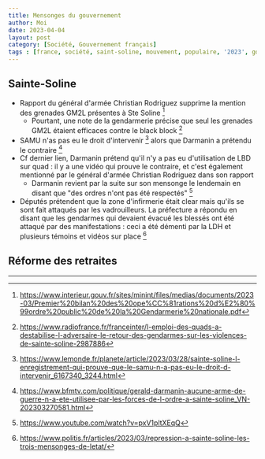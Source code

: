 ```yaml
---
title: Mensonges du gouvernement
author: Moi
date: 2023-04-04
layout: post
category: [Société, Gouvernement français]
tags : [france, société, saint-soline, mouvement, populaire, '2023', gouvernement]
---
```


## Sainte-Soline

- Rapport du général d'armée Christian Rodriguez supprime la mention des grenades GM2L présentes à Ste Soline [^omissionGM2L]
    - Pourtant, une note de la gendarmerie précise que seul les grenades GM2L étaient efficaces contre le black block [^avouGM2L]
- SAMU n'as pas eu le droit d'intervenir [^interdictionSAMU] alors que Darmanin a prétendu le contraire [^darmaninfdp]
- Cf dernier lien, Darmanin prétend qu'il n'y a pas eu d'utilisation de LBD sur quad : il y a une vidéo qui prouve le contraire, et c'est également mentionné par le général d'armée Christian Rodriguez dans son rapport
    - Darmanin revient par la suite sur son mensonge le lendemain en disant que "des ordres n'ont pas été respectés" [^darmaninmythomane]
- Députés prétendent que la zone d'infirmerie était clear mais qu'ils se sont fait attaqués par les vadrouilleurs. La préfecture a répondu en disant que les gendarmes qui devaient évacué les blessés ont été attaqué par des manifestations : ceci a été démenti par la LDH et plusieurs témoins et vidéos sur place [^eniememensonge]

## Réforme des retraites



---

[^omissionGM2L]: https://www.interieur.gouv.fr/sites/minint/files/medias/documents/2023-03/Premier%20bilan%20des%20ope%CC%81rations%20d%E2%80%99ordre%20public%20de%20la%20Gendarmerie%20nationale.pdf
[^avouGM2L]: https://www.radiofrance.fr/franceinter/l-emploi-des-quads-a-destabilise-l-adversaire-le-retour-des-gendarmes-sur-les-violences-de-sainte-soline-2987886
[^interdictionSAMU]: https://www.lemonde.fr/planete/article/2023/03/28/sainte-soline-l-enregistrement-qui-prouve-que-le-samu-n-a-pas-eu-le-droit-d-intervenir_6167340_3244.html
[^darmaninfdp]: https://www.bfmtv.com/politique/gerald-darmanin-aucune-arme-de-guerre-n-a-ete-utilisee-par-les-forces-de-l-ordre-a-sainte-soline_VN-202303270581.html
[^eniememensonge]: https://www.politis.fr/articles/2023/03/repression-a-sainte-soline-les-trois-mensonges-de-letat/
[^darmaninmythomane]: https://www.youtube.com/watch?v=pxV1pltXEqQ